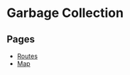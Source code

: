 # Garbage Collection

## Pages

- [Routes](https://garbage-collection.harunmemis.now.sh)
- [Map](https://garbage-collection.harunmemis.now.sh/map)
